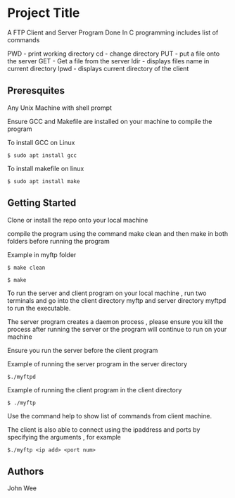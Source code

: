 # Project Title
A FTP Client and Server Program Done In C programming includes list of commands 

PWD - print working directory
cd - change directory
PUT - put a file onto the server
GET - Get a file from the server
ldir - displays files name in current directory
lpwd - displays current directory of the client

## Preresquites
Any Unix Machine with shell prompt 

Ensure GCC and Makefile are installed on your machine to compile the program

To install GCC on Linux
```
$ sudo apt install gcc
```

To install makefile on linux
```
$ sudo apt install make
```


## Getting Started
Clone or install the repo onto your local machine

compile the program using the command make clean and then make in both folders before running the program

Example in myftp folder

```
$ make clean
```

```
$ make 
```

To run the server and client program on your local machine , run two terminals and go into the client directory myftp and server directory myftpd to run the executable.

The server program creates a daemon process , please ensure you kill the process after running the server or the program will continue to run on your machine

Ensure you run the server before the client program

Example of running the server program in the server directory

```
$./myftpd
```

Example of running the client program in the client directory

```
$ ./myftp
```

Use the command help to show list of commands from client machine. 


The client is also able to connect using the ipaddress and ports by specifying the arguments , for example

```
$./myftp <ip add> <port num>
```

## Authors
John Wee


